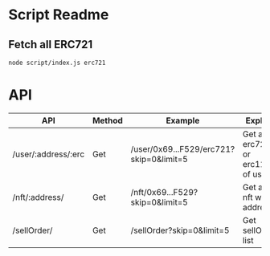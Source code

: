 # Script Readme

## Fetch all ERC721

```sh
node script/index.js erc721
```

# API

| API                 | Method | Example                                 | Explain                           |
| ------------------- | ------ | --------------------------------------- | --------------------------------- |
| /user/:address/:erc | Get    | /user/0x69...F529/erc721?skip=0&limit=5 | Get all erc721 or erc1155 of user |
| /nft/:address/      | Get    | /nft/0x69...F529?skip=0&limit=5         | Get all nft with address          |
| /sellOrder/         | Get    | /sellOrder?skip=0&limit=5               | Get sellOrder list                |
